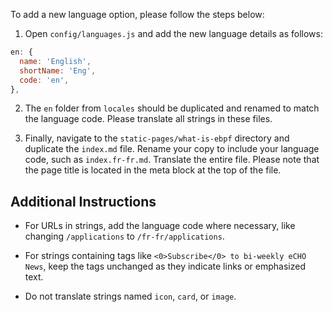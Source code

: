 To add a new language option, please follow the steps below:

1. Open `config/languages.js` and add the new language details as follows:

```js
en: {
  name: 'English',
  shortName: 'Eng',
  code: 'en',
},
```

2. The `en` folder from `locales` should be duplicated and renamed to match the language code. Please translate all strings in these files.

3. Finally, navigate to the `static-pages/what-is-ebpf` directory and duplicate the `index.md` file. Rename your copy to include your language code, such as `index.fr-fr.md`. Translate the entire file. Please note that the page title is located in the meta block at the top of the file.

## Additional Instructions

- For URLs in strings, add the language code where necessary, like changing `/applications` to `/fr-fr/applications`.

- For strings containing tags like `<0>Subscribe</0> to bi-weekly eCHO News`, keep the tags unchanged as they indicate links or emphasized text.

- Do not translate strings named `icon`, `card`, or `image`.
